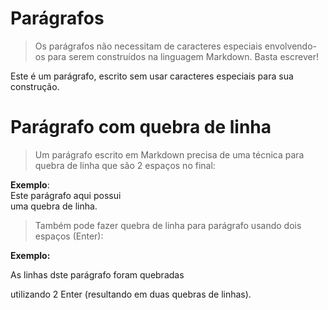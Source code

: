 # Parágrafos

> Os parágrafos não necessitam de caracteres especiais envolvendo-os para serem construídos na linguagem Markdown. Basta escrever!

Este é um parágrafo, escrito sem usar caracteres especiais para sua construção.

# Parágrafo com quebra de linha

> Um parágrafo escrito em Markdown precisa de uma técnica para quebra de linha que são 2 espaços no final:

**Exemplo**:  
Este parágrafo aqui possui   
uma quebra de linha.

> Também pode fazer quebra de linha para parágrafo usando dois espaços (Enter):

**Exemplo:** 

As linhas dste parágrafo foram quebradas 

utilizando 2 Enter (resultando em duas quebras de linhas).